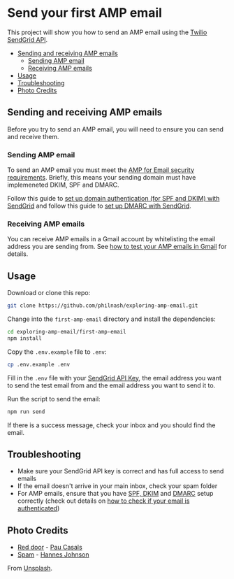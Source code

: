 # Send your first AMP email

This project will show you how to send an AMP email using the [Twilio SendGrid API](https://sendgrid.com/docs/api-reference/).

* [Sending and receiving AMP emails](#sending-and-receiving-amp-emails)
  * [Sending AMP email](#sending-amp-email)
  * [Receiving AMP emails](#receiving-amp-emails)
* [Usage](#usage)
* [Troubleshooting](#troubleshooting)
* [Photo Credits](#photo-credits)

## Sending and receiving AMP emails

Before you try to send an AMP email, you will need to ensure you can send and receive them.

### Sending AMP email

To send an AMP email you must meet the [AMP for Email security requirements](https://developers.google.com/gmail/ampemail/security-requirements). Briefly, this means your sending domain must have implemeneted DKIM, SPF and DMARC.

Follow this guide to [set up domain authentication (for SPF and DKIM) with SendGrid](https://sendgrid.com/docs/ui/account-and-settings/how-to-set-up-domain-authentication/) and follow this guide to [set up DMARC with SendGrid](https://sendgrid.com/docs/ui/sending-email/how-to-implement-dmarc/).

### Receiving AMP emails

You can receive AMP emails in a Gmail account by whitelisting the email address you are sending from. See [how to test your AMP emails in Gmail](https://developers.google.com/gmail/ampemail/testing-dynamic-email) for details.

## Usage

Download or clone this repo:

```bash
git clone https://github.com/philnash/exploring-amp-email.git
```

Change into the `first-amp-email` directory and install the dependencies:

```bash
cd exploring-amp-email/first-amp-email
npm install
```

Copy the `.env.example` file to `.env`:

```bash
cp .env.example .env
```

Fill in the `.env` file with your [SendGrid API Key](https://sendgrid.com/docs/ui/account-and-settings/api-keys/), the email address you want to send the test email from and the email address you want to send it to.

Run the script to send the email:

```bash
npm run send
```

If there is a success message, check your inbox and you should find the email.

## Troubleshooting

* Make sure your SendGrid API key is correct and has full access to send emails
* If the email doesn't arrive in your main inbox, check your spam folder
* For AMP emails, ensure that you have [SPF, DKIM](https://sendgrid.com/docs/ui/account-and-settings/how-to-set-up-domain-authentication/) and [DMARC](https://sendgrid.com/docs/ui/sending-email/how-to-implement-dmarc/) setup correctly (check out details on [how to check if your email is authenticated](https://support.google.com/mail/answer/180707))


## Photo Credits

* [Red door](https://unsplash.com/photos/1Gvog1VdtDA) - [Pau Casals](https://unsplash.com/@paucasals)
* [Spam](https://unsplash.com/photos/mRgffV3Hc6c) - [Hannes Johnson](https://unsplash.com/@hannes)

From [Unsplash](https://unsplash.com/).
